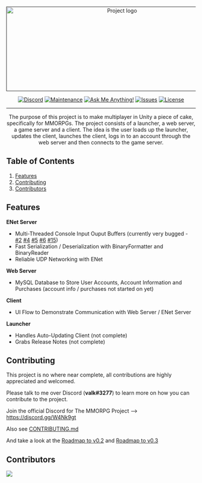 <p align="center">
  <a href="" rel="noopener">
 <img width=600 height=225 src="https://i.imgur.com/FsnlF8g.png" alt="Project logo"></a>
</p>

<div align="center">
  
  [![Discord][discord]][discord-url]
  [![Maintenance][maintenance]][discord-url]
  [![Ask Me Anything!][ask-me-anything]][discord-url]
  [![Issues][issues]][issues-url]
  [![License][license]][license-url]
  
</div>

---

<p align="center"> The purpose of this project is to make multiplayer in Unity a piece of cake, specifically for MMORPGs. The project consists of a launcher, a web server, a game server and a client. The idea is the user loads up the launcher, updates the client, launches the client, logs in to an account through the web server and then connects to the game server.
    <br> 
</p>

## Table of Contents

1. [Features](#features)
2. [Contributing](#contributing)
3. [Contributors](#contributors)

## Features

**ENet Server**

- Multi-Threaded Console Input Ouput Buffers (currently very bugged - [#2](/../../issues/2) [#4](/../../issues/4) [#5](/../../issues/5) [#6](/../../issues/6) [#15](/../../issues/15))
- Fast Serialization / Deserialization with BinaryFormatter and BinaryReader
- Reliable UDP Networking with ENet

**Web Server**

- MySQL Database to Store User Accounts, Account Information and Purchases (account info / purchases not started on yet)

**Client**

- UI Flow to Demonstrate Communication with Web Server / ENet Server

**Launcher**

- Handles Auto-Updating Client (not complete)
- Grabs Release Notes (not complete)

## Contributing

This project is no where near complete, all contributions are highly appreciated and welcomed.

Please talk to me over Discord (**valk#3277**) to learn more on how you can contribute to the project.

Join the official Discord for The MMORPG Project --> https://discord.gg/W4Nk9gt

Also see [CONTRIBUTING.md](https://github.com/valkyrienyanko/Unity-ENet-Model/blob/master/.github/CONTRIBUTING.md)

And take a look at the [Roadmap to v0.2](https://github.com/valkyrienyanko/Unity-ENet-Model/issues/12) and [Roadmap to v0.3](https://github.com/valkyrienyanko/Unity-MMORPG-Boilerplate/issues/31)

## Contributors

<a href="https://github.com/valkyrienyanko/Unity-ENet-Model/graphs/contributors">
  <img src="https://contributors-img.web.app/image?repo=valkyrienyanko/Unity-ENet-Model" />
</a>

<!--BADGES AND LINKS-->
<!--Discord Badge Image-->
[discord]: https://img.shields.io/discord/453710350454620160.svg
<!--Discord Link-->
[discord-url]: https://discord.gg/thMupbv
<!--Maintenance Image-->
[maintenance]: https://img.shields.io/badge/Maintained%3F-yes-green.svg 
<!--Ask Me Anything Image-->
[ask-me-anything]: https://img.shields.io/badge/Ask%20me-anything-1abc9c.svg 
<!--Issues Image-->
[issues]: https://img.shields.io/github/issues/valkyrienyanko/Unity-ENet-Model 
<!--Issues Link-->
[issues-url]: https://github.com/valkyrienyanko/Unity-MMORPG-Boilerplate/issues 
<!--License Image-->
[license]: https://img.shields.io/badge/license-MIT-blue.svg
<!--License URL-->
[license-url]: https://github.com/valkyrienyanko/Unity-MMORPG-Boilerplate/blob/master/LICENSE
